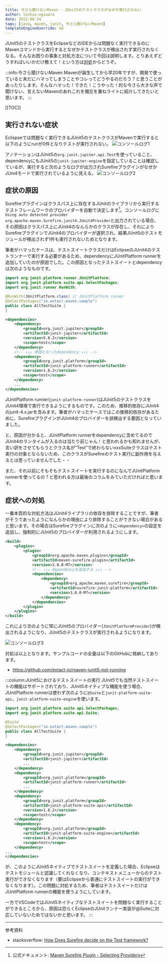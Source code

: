 ```yaml
---
title: 今さら聞けないMaven - JUnit5のテストクラスがなぜか実行されない
author: toshio-ogiwara
date: 2022-08-24
tags: [java, maven, junit, 今さら聞けないMaven]
templateEngineOverride: md
---
```


JUnit5のテストクラスをEclipseなどのIDEからは問題なく実行できるのにMavenコマンドから実行するとなぜかテストクラスが検出されず実行されなくなる。そんなお困りの事象と対処方法について今回は説明します。とりあえずどうすればいいかだけ教えて！という方は[対処](#症状への対処)からどうぞ。

:::info:今さら聞けないMaven
Mavenが誕生してから早20年ですが、開発で使っていると未だにハマってしまうことやコレってどうやるのだろう？と思うことがあったりします。そんなハマった！できた！こうやった！的な今さら大きな声で聞けない、言えないMavenのあれこれを備忘を兼ねライトに紹介してきたいと思います。
:::

[[TOC]]

## 実行されない症状
Eclispseでは問題なく実行できるJUnit5のテストクラスがMavenで実行すると以下のようにrunが0件となりテストが実行されない。
![コンソールログ1](/img/blogs/2022/0824_maven-junit5-log1.png)

アノテーションはJUnit5の`org.junit.jupiter.api.Test`を使っていること、dependencyにもJUnit5の`junit-jupiter-engine`を指定していることは確認しているが、実行すると次のようなログが出力されSurefireプラグインがなぜかJUni4モードで実行されているように見える。
![コンソールログ2](/img/blogs/2022/0824_maven-junit5-log2.png)

## 症状の原因
Surefireプラグインはクラスパス上に存在するJUnitのライブラリから実行するテストフレームワークのプロバイダーを自動で決定します[^1]。コンソールログに`Using auto detected provider org.apache.maven.Surefire.junit4.JUnit4Provider`と出力されている場合、その原因はクラスパス上にJUnit4のなんらかのクラスが存在し、それによりSurefireプラグインでJUnit4のプロバイダーが選択され、結果JUnit5のテストモジュールが検出されず1件も実行されないためとなります。

[^1]: 公式ドキュメント: [Maven Surefire Plugin - Selecting Providers](https://maven.apache.org/surefire/maven-surefire-plugin/examples/providers.html)
 


筆者がハマったケースは、テストスイートクラスだけはEclipseのJUnit4のテストランナーで実行する必要があるため、dependencyにJUnitPlatform runnerを追加していたのが原因でした。この原因となったテストスイートとdependencyは次のようなものです。

```java
import org.junit.platform.runner.JUnitPlatform;
import org.junit.platform.suite.api.SelectPackages;
import org.junit.runner.RunWith;

@RunWith(JUnitPlatform.class) // JUnitPlatform runner
@SelectPackages("io.extact.maven.sample")
public class AllTestSuite {
}
```
```xml
<dependencies>
    <dependency>
        <groupId>org.junit.jupiter</groupId>
        <artifactId>junit-jupiter</artifactId>
        <version>5.8.2</version>
        <scope>test</scope>
    </dependency>
    <!-- ↓↓↓ 原因となったdependency ↓↓↓ -->
    <dependency>
        <groupId>org.junit.platform</groupId>
        <artifactId>junit-platform-runner</artifactId>
        <version>1.8.2</version>
        <scope>test</scope>
    </dependency>
    ...
</dependencies>
```

JUnitPlatform runner(`junit-platform-runner`)はJUnit5のテストクラスをJUnit4環境で実行できるようにするものです。このため、推移的依存にJUnit4のjunit-4.x.jarを含みます。筆者がハマったケースではこの推移的依存があるために、SurefireプラグインがJUnit4のプロバイダーを誤検出する要因となっていました。

と、原因が分かると、JUnitPlatform runnerをdependencyに含めてるのでJUnit4のランタイムが入るのは当たり前じゃん！と思われるかも知れませんが、言い訳をさせてもらうとクラス名が”Test”で終わらないxxxSuiteクラスはテスト実行の対象とならないため、このクラスがSurefireのテスト実行に副作用を与えるとは思っていませんでした・・

また、それ以前にそもそもテストスイートを実行するのになんでJUnitPlatform runnerを使ってるの？と思われる方は最後のコラムをみていただければと思います。

## 症状への対処
一番本質的な対処方法はJUnit4ライブラリの依存を排除することですが、筆者がそうであったようになんらかの理由により排除することができない場合があると思います。その場合はSurefireプラグインに次のように`<dependency>`の設定を追加し、強制的にJUnit5のプロバイダーが利用されるようにします。

```xml
<build>
    <plugins>
        <plugin>
            <groupId>org.apache.maven.plugins</groupId>
            <artifactId>maven-surefire-plugin</artifactId>
            <version>3.0.0-M7</version>
            <!-- ↓↓↓ dependencyを追加する ↓↓↓ -->
            <dependencies>
                <dependency>
                    <groupId>org.apache.maven.surefire</groupId>
                    <artifactId>surefire-junit-platform</artifactId>
                    <version>3.0.0-M7</version>
                </dependency>
            </dependencies>
        </plugin>
    </plugins>
</build>
```

これにより次のように常にJUnit5のプロバイダー(`JUnitPlatformProvider`)が検出されるようになり、JUnit5のテストクラスが実行されるようになります。

![コンソールログ3](/img/blogs/2022/0824_maven-junit5-log3.png)

対処は以上となります。サンプルコードの全量は以下のGitHubに格納してあります。
- <https://github.com/extact-io/maven-junit5-not-running>


:::column:JUnit5におけるテストスイートの実行
JUnit5でも当然テストスイートの機能はサポートされており、JUnit5ネイティブな機能を使う場合、JUnitPlatform runnerは使わず次のように`@Suite`と`junit-platform-suite-api`、`junit-platform-suite-engine`を使います。

```java
import org.junit.platform.suite.api.SelectPackages;
import org.junit.platform.suite.api.Suite;

@Suite
@SelectPackages("io.extact.maven.sample")
public class AllTestSuite {
}
```

```xml
<dependencies>
    <dependency>
        <groupId>org.junit.jupiter</groupId>
        <artifactId>junit-jupiter</artifactId>
        ...
    </dependency>
    <dependency>
        <groupId>org.junit.platform</groupId>
        <artifactId>junit-platform-runner</artifactId>
        ...
    </dependency>
    <dependency>
        <groupId>org.junit.platform</groupId>
        <artifactId>junit-platform-suite-api</artifactId>
        <version>1.8.2</version>
        <scope>test</scope>
    </dependency>
    <dependency>
        <groupId>org.junit.platform</groupId>
        <artifactId>junit-platform-suite-engine</artifactId>
        <version>1.8.2</version>
        <scope>test</scope>
    </dependency>
...
</dependencies>
```

が、このようにJUnit5ネイティブでテストスイートを定義した場合、Eclipseはテストモジュールと認識してくれなくなり、コンテキストメニューからのテスト実行ができなくなります（要はEclipseから普通にテストスイートの実行ができなくなります）。この問題に対処するため、筆者はテストスイートだけはJUnitPlatform runnerの機能を使うようにしています。

一方でVSCodeではJUnit5ネイティブなテストスイートを問題なく実行することができるところから、原因は恐らくEclipseのJUnitランナー実装が@Suiteに対応していないためではないかと思います。
:::

---
参考資料

- stackoverflow: [How Does Surefire decide on the Test framework?](https://stackoverflow.com/questions/71098049/how-does-Surefire-decide-on-the-test-framework)



